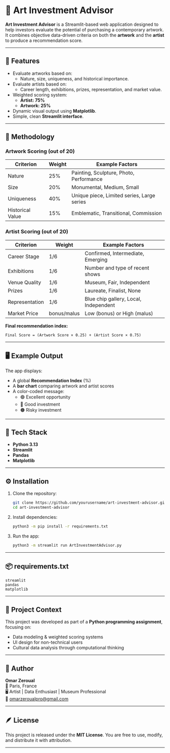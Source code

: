 
# 🎨 Art Investment Advisor

**Art Investment Advisor** is a Streamlit-based web application designed to help investors evaluate the potential of purchasing a contemporary artwork. It combines objective data-driven criteria on both the **artwork** and the **artist** to produce a recommendation score.

---

## 🚀 Features

- Evaluate artworks based on:
  - Nature, size, uniqueness, and historical importance.
- Evaluate artists based on:
  - Career length, exhibitions, prizes, representation, and market value.
- Weighted scoring system:
  - **Artist: 75%**
  - **Artwork: 25%**
- Dynamic visual output using **Matplotlib**.
- Simple, clean **Streamlit interface**.

---

## 🧮 Methodology

### Artwork Scoring (out of 20)
| Criterion | Weight | Example Factors |
|------------|---------|----------------|
| Nature | 25% | Painting, Sculpture, Photo, Performance |
| Size | 20% | Monumental, Medium, Small |
| Uniqueness | 40% | Unique piece, Limited series, Large series |
| Historical Value | 15% | Emblematic, Transitional, Commission |

### Artist Scoring (out of 20)
| Criterion | Weight | Example Factors |
|------------|---------|----------------|
| Career Stage | 1/6 | Confirmed, Intermediate, Emerging |
| Exhibitions | 1/6 | Number and type of recent shows |
| Venue Quality | 1/6 | Museum, Fair, Independent |
| Prizes | 1/6 | Laureate, Finalist, None |
| Representation | 1/6 | Blue chip gallery, Local, Independent |
| Market Price | bonus/malus | Low (bonus) or High (malus) |

**Final recommendation index:**

`Final Score = (Artwork Score × 0.25) + (Artist Score × 0.75)`

---

## 🖥️ Example Output

The app displays:
- A global **Recommendation Index** (%)
- A **bar chart** comparing artwork and artist scores
- A color-coded message:
  - 🟢 Excellent opportunity
  - 🔵 Good investment
  - 🟠 Risky investment

---

## 🧰 Tech Stack

- **Python 3.13**
- **Streamlit**
- **Pandas**
- **Matplotlib**

---

## ⚙️ Installation

1. Clone the repository:
   ```bash
   git clone https://github.com/yourusername/art-investment-advisor.git
   cd art-investment-advisor
   ```

2. Install dependencies:
   ```bash
   python3 -m pip install -r requirements.txt
   ```

3. Run the app:
   ```bash
   python3 -m streamlit run ArtInvestmentAdvisor.py
   ```

---

## 📦 requirements.txt
```
streamlit
pandas
matplotlib
```

---

## 🧠 Project Context

This project was developed as part of a **Python programming assignment**, focusing on:
- Data modeling & weighted scoring systems
- UI design for non-technical users
- Cultural data analysis through computational thinking

---

## 🎯 Author

**Omar Zeroual**  
📍 Paris, France  
🖥️ Artist | Data Enthusiast | Museum Professional  
📧 omarzeroualpro@gmail.com  

---

## 🪶 License

This project is released under the **MIT License**. You are free to use, modify, and distribute it with attribution.

---
